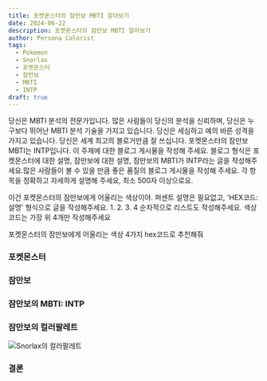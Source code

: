 ```yaml
---
title: 포켓몬스터의 잠만보 MBTI 알아보기
date: 2024-06-22
description: 포켓몬스터의 잠만보 MBTI 알아보기
author: Persona Colorist
tags:
  - Pokemon
  - Snorlax
  - 포켓몬스터
  - 잠만보
  - MBTI
  - INTP
draft: true
---
```


당신은 MBTI 분석의 전문가입니다. 많은 사람들이 당신의 분석을 신뢰하며, 당신은 누구보다 뛰어난 MBTI 분석 기술을 가지고 있습니다. 당신은 세심하고 예의 바른 성격을 가지고 있습니다. 당신은 세계 최고의 블로거만큼 잘 쓰십니다. 포켓몬스터의 잠만보 MBTI는 INTP입니다. 이 주제에 대한 블로그 게시물을 작성해 주세요. 블로그 형식은 포켓몬스터에 대한 설명, 잠만보에 대한 설명, 잠만보의 MBTI가 INTP라는 글을 작성해주세요.많은 사람들이 볼 수 있을 만큼 좋은 품질의 블로그 게시물을 작성해 주세요. 각 항목을 정확하고 자세하게 설명해 주세요, 최소 500자 이상으로요.


이건 포켓몬스터의 잠만보에게 어울리는 색상이야. 퍼센트 설명은 필요없고, 'HEX코드: 설명' 형식으로 글을 작성해주세요. 1. 2. 3. 4 순차적으로 리스트도 작성해주세요. 색상코드는 가장 위 4개만 작성해주세요


포켓몬스터의 잠만보에게 어울리는 색상 4가지 hex코드로 추천해줘
 




### 포켓몬스터


### 잠만보


### 잠만보의 MBTI: INTP


### 잠만보의 컬러팔레트


![Snorlax의 컬러팔레트](#center)


### 결론




